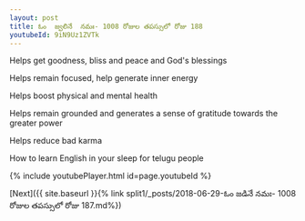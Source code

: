 ```yaml
---
layout: post
title: ఓం  జ్వలినే  నమః- 1008 రోజుల తపస్సులో రోజు 188
youtubeId: 9iN9Uz1ZVTk
---
```

 
 
Helps get goodness, bliss and peace and God's blessings
 
Helps remain focused, help generate inner energy 
 
Helps boost physical and mental health 
 
Helps remain grounded and generates a sense of gratitude towards the greater power 
 
Helps reduce bad karma
 
How to learn English in your sleep for telugu people
 
 
 
 


{% include youtubePlayer.html id=page.youtubeId %}
 
[Next]({{ site.baseurl }}{% link split1/_posts/2018-06-29-ఓం జడినే నమః- 1008 రోజుల తపస్సులో రోజు 187.md%})
 
